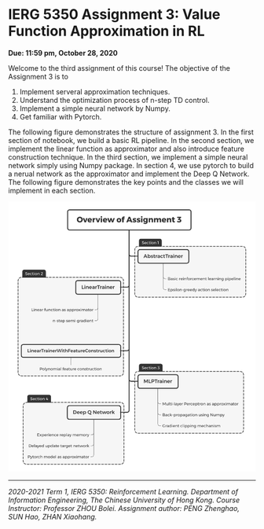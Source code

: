 # IERG 5350 Assignment 3: Value Function Approximation in RL



**Due: 11:59 pm, October 28, 2020**



Welcome to the third assignment of this course! The objective of the Assignment 3 is to 

1. Implement serveral approximation techniques.
2. Understand the optimization process of n-step TD control.
3. Implement a simple neural network by Numpy.
4. Get familiar with Pytorch.

The following figure demonstrates the structure of assignment 3. In the first section of notebook, we build a basic RL pipeline. In the second section, we implement the linear function as approximator and also introduce feature construction technique. In the third section, we implement a simple neural network simply using Numpy package. In section 4, we use pytorch to build a nerual network as the approximator and implement the Deep Q Network. The following figure demonstrates the key points and the classes we will implement in each section.

![](overview.png)


------

*2020-2021 Term 1, IERG 5350: Reinforcement Learning. Department of Information Engineering, The Chinese University of Hong Kong. Course Instructor: Professor ZHOU Bolei. Assignment author: PENG Zhenghao, SUN Hao, ZHAN Xiaohang.*

